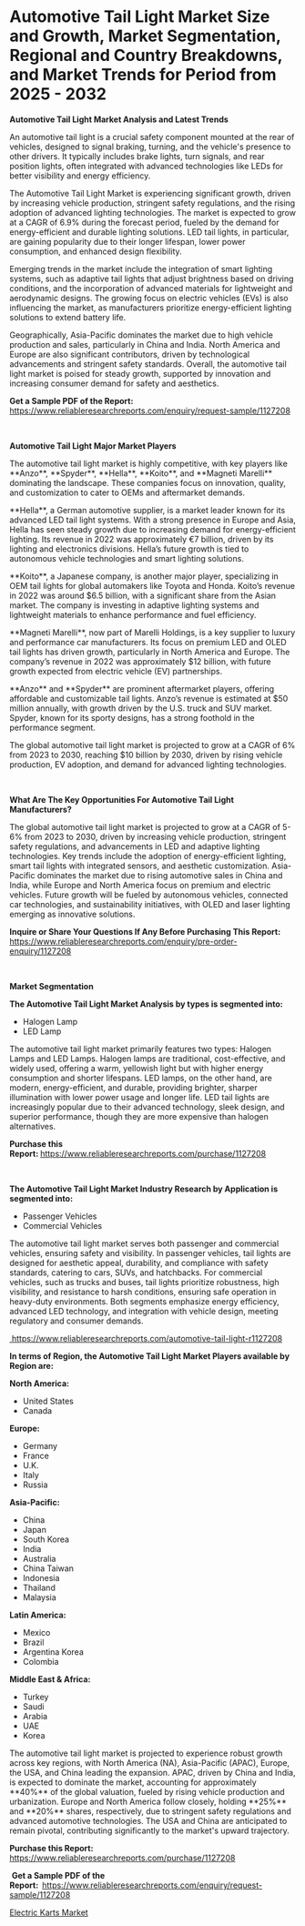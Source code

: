 <p><h1>Automotive Tail Light Market Size and Growth, Market Segmentation, Regional and Country Breakdowns, and Market Trends for Period from 2025 -  2032</h1></p><p><strong>Automotive Tail Light Market Analysis and Latest Trends</strong></p>
<p><p>An automotive tail light is a crucial safety component mounted at the rear of vehicles, designed to signal braking, turning, and the vehicle's presence to other drivers. It typically includes brake lights, turn signals, and rear position lights, often integrated with advanced technologies like LEDs for better visibility and energy efficiency.</p><p>The Automotive Tail Light Market is experiencing significant growth, driven by increasing vehicle production, stringent safety regulations, and the rising adoption of advanced lighting technologies. The market is expected to grow at a CAGR of 6.9% during the forecast period, fueled by the demand for energy-efficient and durable lighting solutions. LED tail lights, in particular, are gaining popularity due to their longer lifespan, lower power consumption, and enhanced design flexibility.</p><p>Emerging trends in the market include the integration of smart lighting systems, such as adaptive tail lights that adjust brightness based on driving conditions, and the incorporation of advanced materials for lightweight and aerodynamic designs. The growing focus on electric vehicles (EVs) is also influencing the market, as manufacturers prioritize energy-efficient lighting solutions to extend battery life.</p><p>Geographically, Asia-Pacific dominates the market due to high vehicle production and sales, particularly in China and India. North America and Europe are also significant contributors, driven by technological advancements and stringent safety standards. Overall, the automotive tail light market is poised for steady growth, supported by innovation and increasing consumer demand for safety and aesthetics.</p></p>
<p><strong>Get a Sample PDF of the Report:&nbsp;</strong> <a href="https://www.reliableresearchreports.com/enquiry/request-sample/1127208?utm_campaign=2002&utm_medium=2&utm_source=Github&utm_content=ia&utm_term=23012025&utm_id=automotive-tail-light">https://www.reliableresearchreports.com/enquiry/request-sample/1127208</a></p>
<p>&nbsp;</p>
<p><strong>Automotive Tail Light Major Market Players</strong></p>
<p><p>The automotive tail light market is highly competitive, with key players like **Anzo**, **Spyder**, **Hella**, **Koito**, and **Magneti Marelli** dominating the landscape. These companies focus on innovation, quality, and customization to cater to OEMs and aftermarket demands.</p><p>**Hella**, a German automotive supplier, is a market leader known for its advanced LED tail light systems. With a strong presence in Europe and Asia, Hella has seen steady growth due to increasing demand for energy-efficient lighting. Its revenue in 2022 was approximately €7 billion, driven by its lighting and electronics divisions. Hella’s future growth is tied to autonomous vehicle technologies and smart lighting solutions.</p><p>**Koito**, a Japanese company, is another major player, specializing in OEM tail lights for global automakers like Toyota and Honda. Koito’s revenue in 2022 was around $6.5 billion, with a significant share from the Asian market. The company is investing in adaptive lighting systems and lightweight materials to enhance performance and fuel efficiency.</p><p>**Magneti Marelli**, now part of Marelli Holdings, is a key supplier to luxury and performance car manufacturers. Its focus on premium LED and OLED tail lights has driven growth, particularly in North America and Europe. The company’s revenue in 2022 was approximately $12 billion, with future growth expected from electric vehicle (EV) partnerships.</p><p>**Anzo** and **Spyder** are prominent aftermarket players, offering affordable and customizable tail lights. Anzo’s revenue is estimated at $50 million annually, with growth driven by the U.S. truck and SUV market. Spyder, known for its sporty designs, has a strong foothold in the performance segment.</p><p>The global automotive tail light market is projected to grow at a CAGR of 6% from 2023 to 2030, reaching $10 billion by 2030, driven by rising vehicle production, EV adoption, and demand for advanced lighting technologies.</p></p>
<p>&nbsp;</p>
<p><strong>What Are The Key Opportunities For Automotive Tail Light Manufacturers?</strong></p>
<p><p>The global automotive tail light market is projected to grow at a CAGR of 5-6% from 2023 to 2030, driven by increasing vehicle production, stringent safety regulations, and advancements in LED and adaptive lighting technologies. Key trends include the adoption of energy-efficient lighting, smart tail lights with integrated sensors, and aesthetic customization. Asia-Pacific dominates the market due to rising automotive sales in China and India, while Europe and North America focus on premium and electric vehicles. Future growth will be fueled by autonomous vehicles, connected car technologies, and sustainability initiatives, with OLED and laser lighting emerging as innovative solutions.</p></p>
<p><strong>Inquire or Share Your Questions If Any Before Purchasing This Report:</strong> <a href="https://www.reliableresearchreports.com/enquiry/pre-order-enquiry/1127208?utm_campaign=2002&utm_medium=2&utm_source=Github&utm_content=ia&utm_term=23012025&utm_id=automotive-tail-light">https://www.reliableresearchreports.com/enquiry/pre-order-enquiry/1127208</a></p>
<p>&nbsp;</p>
<p><strong>Market Segmentation</strong></p>
<p><strong>The Automotive Tail Light Market Analysis by types is segmented into:</strong></p>
<p><ul><li>Halogen Lamp</li><li>LED Lamp</li></ul></p>
<p><p>The automotive tail light market primarily features two types: Halogen Lamps and LED Lamps. Halogen lamps are traditional, cost-effective, and widely used, offering a warm, yellowish light but with higher energy consumption and shorter lifespans. LED lamps, on the other hand, are modern, energy-efficient, and durable, providing brighter, sharper illumination with lower power usage and longer life. LED tail lights are increasingly popular due to their advanced technology, sleek design, and superior performance, though they are more expensive than halogen alternatives.</p></p>
<p><strong>Purchase this Report:&nbsp;</strong><a href="https://www.reliableresearchreports.com/purchase/1127208?utm_campaign=2002&utm_medium=2&utm_source=Github&utm_content=ia&utm_term=23012025&utm_id=automotive-tail-light">https://www.reliableresearchreports.com/purchase/1127208</a></p>
<p>&nbsp;</p>
<p><strong>The Automotive Tail Light Market Industry Research by Application is segmented into:</strong></p>
<p><ul><li>Passenger Vehicles</li><li>Commercial Vehicles</li></ul></p>
<p><p>The automotive tail light market serves both passenger and commercial vehicles, ensuring safety and visibility. In passenger vehicles, tail lights are designed for aesthetic appeal, durability, and compliance with safety standards, catering to cars, SUVs, and hatchbacks. For commercial vehicles, such as trucks and buses, tail lights prioritize robustness, high visibility, and resistance to harsh conditions, ensuring safe operation in heavy-duty environments. Both segments emphasize energy efficiency, advanced LED technology, and integration with vehicle design, meeting regulatory and consumer demands.</p></p>
<p><a href="https://www.reliableresearchreports.com/automotive-tail-light-r1127208?utm_campaign=2002&utm_medium=2&utm_source=Github&utm_content=ia&utm_term=23012025&utm_id=automotive-tail-light">&nbsp;https://www.reliableresearchreports.com/automotive-tail-light-r1127208</a></p>
<p><strong>In terms of Region, the Automotive Tail Light Market Players available by Region are:</strong></p>
<p>
    <p> <strong> North America: </strong>
        <ul>
            <li>United States</li>
            <li>Canada</li>
        </ul>
        </p> 
    <p> <strong> Europe: </strong>
        <ul>
            <li>Germany</li>
            <li>France</li>
            <li>U.K.</li>
            <li>Italy</li>
            <li>Russia</li>
        </ul>
        </p> 
    <p> <strong> Asia-Pacific: </strong>
        <ul>
            <li>China</li>
            <li>Japan</li>
            <li>South Korea</li>
            <li>India</li>
            <li>Australia</li>
            <li>China Taiwan</li>
            <li>Indonesia</li>
            <li>Thailand</li>
            <li>Malaysia</li>
        </ul>
        </p> 
    <p> <strong> Latin America: </strong>
        <ul>
            <li>Mexico</li>
            <li>Brazil</li>
            <li>Argentina Korea</li>
            <li>Colombia</li>
        </ul>
        </p> 
    <p> <strong> Middle East & Africa: </strong>
        <ul>
            <li>Turkey</li>
            <li>Saudi</li>
            <li>Arabia</li>
            <li>UAE</li>
            <li>Korea</li>
        </ul>
    </p>
    </p>
<p><p>The automotive tail light market is projected to experience robust growth across key regions, with North America (NA), Asia-Pacific (APAC), Europe, the USA, and China leading the expansion. APAC, driven by China and India, is expected to dominate the market, accounting for approximately **40%** of the global valuation, fueled by rising vehicle production and urbanization. Europe and North America follow closely, holding **25%** and **20%** shares, respectively, due to stringent safety regulations and advanced automotive technologies. The USA and China are anticipated to remain pivotal, contributing significantly to the market's upward trajectory.</p></p>
<p><strong>Purchase this Report: </strong><a href="https://www.reliableresearchreports.com/purchase/1127208?utm_campaign=2002&utm_medium=2&utm_source=Github&utm_content=ia&utm_term=23012025&utm_id=automotive-tail-light">https://www.reliableresearchreports.com/purchase/1127208</a></p>
<p>&nbsp;<strong>Get a Sample PDF of the Report:&nbsp;&nbsp;</strong><a href="https://www.reliableresearchreports.com/enquiry/request-sample/1127208?utm_campaign=2002&utm_medium=2&utm_source=Github&utm_content=ia&utm_term=23012025&utm_id=automotive-tail-light">https://www.reliableresearchreports.com/enquiry/request-sample/1127208</a></p>
<p><strong></strong></p>
<p><p><a href="https://github.com/julyju69/Market-Research-Report-List-5/blob/main/electric-karts-market.md?utm_campaign=2002&utm_medium=2&utm_source=Github&utm_content=ia&utm_term=23012025&utm_id=automotive-tail-light">Electric Karts Market</a></p></p>